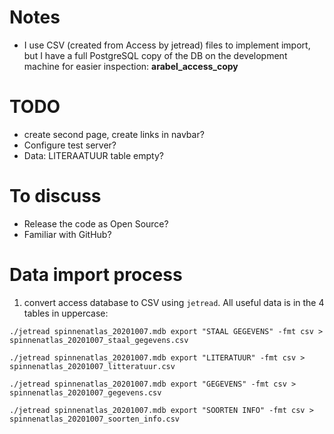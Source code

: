 # Notes

- I use CSV (created from Access by jetread) files to implement import, but I have a full PostgreSQL copy of the DB on 
  the development machine for easier inspection: **arabel_access_copy**

# TODO
- create second page, create links in navbar?
- Configure test server?
- Data: LITERAATUUR table empty?


# To discuss
- Release the code as Open Source?
- Familiar with GitHub?

# Data import process

1) convert access database to CSV using `jetread`. All useful data is in the 4 tables in uppercase:

```
./jetread spinnenatlas_20201007.mdb export "STAAL GEGEVENS" -fmt csv > spinnenatlas_20201007_staal_gegevens.csv

./jetread spinnenatlas_20201007.mdb export "LITERATUUR" -fmt csv > spinnenatlas_20201007_litteratuur.csv

./jetread spinnenatlas_20201007.mdb export "GEGEVENS" -fmt csv > spinnenatlas_20201007_gegevens.csv

./jetread spinnenatlas_20201007.mdb export "SOORTEN INFO" -fmt csv > spinnenatlas_20201007_soorten_info.csv
```

